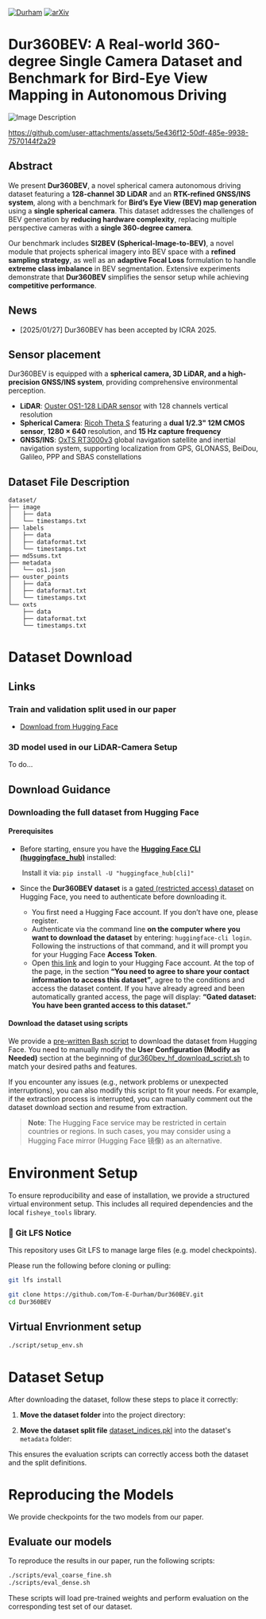 [![Durham](https://img.shields.io/badge/UK-Durham-blueviolet)](https://durham-repository.worktribe.com/output/3704622)
[![arXiv](https://img.shields.io/badge/arXiv-2503.00675-b31b1b.svg)](https://arxiv.org/abs/2503.00675)

# Dur360BEV: A Real-world 360-degree Single Camera Dataset and Benchmark for Bird-Eye View Mapping in Autonomous Driving

![Image Description](./ICRA_2025_Head_Image.png)



https://github.com/user-attachments/assets/5e436f12-50df-485e-9938-7570144f2a29



## Abstract  
We present **Dur360BEV**, a novel spherical camera autonomous driving dataset featuring a **128-channel 3D LiDAR** and an **RTK-refined GNSS/INS system**, along with a benchmark for **Bird’s Eye View (BEV) map generation** using a **single spherical camera**. This dataset addresses the challenges of BEV generation by **reducing hardware complexity**, replacing multiple perspective cameras with a **single 360-degree camera**.  

Our benchmark includes **SI2BEV (Spherical-Image-to-BEV)**, a novel module that projects spherical imagery into BEV space with a **refined sampling strategy**, as well as an **adaptive Focal Loss** formulation to handle **extreme class imbalance** in BEV segmentation. Extensive experiments demonstrate that **Dur360BEV** simplifies the sensor setup while achieving **competitive performance**.

## News
- [2025/01/27] Dur360BEV has been accepted by ICRA 2025.


## Sensor placement

Dur360BEV is equipped with a **spherical camera, 3D LiDAR, and a high-precision GNSS/INS system**, providing comprehensive environmental perception.

- **LiDAR**: [Ouster OS1-128 LiDAR sensor](https://ouster.com/products/os1-lidar-sensor/) with 128 channels vertical resolution
- **Spherical Camera**: [Ricoh Theta S](https://www.ricoh-imaging.co.jp/english/products/theta_s/) featuring a **dual 1/2.3" 12M CMOS sensor**, **1280 × 640** resolution, and **15 Hz capture frequency**
- **GNSS/INS**: [OxTS RT3000v3](https://www.oxts.com/products/rt3000-v3/) global navigation satellite and inertial navigation system, supporting localization from GPS, GLONASS, BeiDou, Galileo, PPP and SBAS constellations

## Dataset File Description

```
dataset/ 
├── image
│   ├── data
│   └── timestamps.txt
├── labels
│   ├── data
│   ├── dataformat.txt
│   └── timestamps.txt
├── md5sums.txt
├── metadata
│   └── os1.json
├── ouster_points
│   ├── data
│   ├── dataformat.txt
│   └── timestamps.txt
└── oxts
    ├── data
    ├── dataformat.txt
    └── timestamps.txt
```

# Dataset Download
## Links
### Train and validation split used in our paper
- [Download from Hugging Face](https://huggingface.co/datasets/TomEeee/Dur360BEV)

### 3D model used in our LiDAR-Camera Setup
To do...

## Download Guidance
### Downloading the full dataset from Hugging Face
#### Prerequisites
- Before starting, ensure you have the [**Hugging Face CLI (huggingface_hub)**](https://huggingface.co/docs/huggingface_hub/en/guides/cli) installed:

  ​	Install it via: ```pip install -U "huggingface_hub[cli]"```

- Since the **Dur360BEV dataset** is a [gated (restricted access) dataset](https://huggingface.co/docs/hub/datasets-gated) on Hugging Face, you need to authenticate before downloading it. 

  - You first need a Hugging Face account. If you don’t have one, please register.
  - Authenticate via the command line **on the computer where you want to download the dataset** by entering: `huggingface-cli login`. Following the instructions of that command, and it will prompt you for your Hugging Face **Access Token**.
  - Open [this link](https://huggingface.co/datasets/l1997i/DurLAR) and login to your Hugging Face account. At the top of the page, in the section **“You need to agree to share your contact information to access this dataset”**, agree to the conditions and access the dataset content. If you have already agreed and been automatically granted access, the page will display: **“Gated dataset: You have been granted access to this dataset.”**

#### Download the dataset using scripts
We provide a [pre-written Bash script](dur360bev_hf_download_script.sh) to download the dataset from Hugging Face. You need to manually modify the **User Configuration (Modify as Needed)** section at the beginning of [dur360bev_hf_download_script.sh](dur360bev_hf_download_script.sh) to match your desired paths and features.

If you encounter any issues (e.g., network problems or unexpected interruptions), you can also modify this script to fit your needs. For example, if the extraction process is interrupted, you can manually comment out the dataset download section and resume from extraction.


> **Note**: The Hugging Face service may be restricted in certain countries or regions. In such cases, you may consider using a Hugging Face mirror (Hugging Face 镜像) as an alternative.

# Environment Setup  

To ensure reproducibility and ease of installation, we provide a structured virtual environment setup. This includes all required dependencies and the local `fisheye_tools` library.

### 🔐 Git LFS Notice

This repository uses Git LFS to manage large files (e.g. model checkpoints).

Please run the following before cloning or pulling:

```bash
git lfs install
```

```bash
git clone https://github.com/Tom-E-Durham/Dur360BEV.git
cd Dur360BEV
```

## Virtual Envrionment setup
```bash
./script/setup_env.sh
```

# Dataset Setup

After downloading the dataset, follow these steps to place it correctly:

1. **Move the dataset folder** into the project directory:


2. **Move the dataset split file** [dataset_indices.pkl](Dur360BEV_dataset/dataset_indices.pkl) into the dataset's `metadata` folder:

This ensures the evaluation scripts can correctly access both the dataset and the split definitions.

# Reproducing the Models
We provide checkpoints for the two models from our paper.
## Evaluate our models
To reproduce the results in our paper, run the following scripts:
```bash
./scripts/eval_coarse_fine.sh
./scripts/eval_dense.sh
```
These scripts will load pre-trained weights and perform evaluation on the corresponding test set of our dataset.